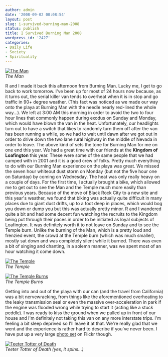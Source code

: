 ```yaml
---
author: admin
date: '2008-09-02 00:08:54'
layout: post
slug: i-survived-burning-man-2008
status: publish
title: I Survived Burning Man 2008
wordpress_id: '2427'
categories:
- Daily Life
- Society
- Spirituality
---
```


[![The
Man](http://farm4.static.flickr.com/3083/2818810099_ddbff934b9.jpg)](http://www.flickr.com/photos/albill/2818810099/ "The Man")\
*The Man*

R and I made it back this afternoon from Burning Man. Lucky me, I get to
go back to work tomorrow. I've been up for most of 24 hours now because,
as it turns out, the serial killer van tends to overheat when it is in
stop and go traffic in 90+ degree weather. (This fact was noticed as we
made our way onto the playa at Burning Man with the needle nearly
red-lined the whole way...). We left at 3:00 AM this morning in order to
avoid the two to four hour lines that commonly happen during exodus on
Sunday and Monday, which would have blown the van in the heat.
Unfortunately, our headlights turn out to have a switch that likes to
randomly turn them off after the van has been running a while, so we had
to wait until dawn after we got out in order to drive down the two lane
rural highway in the middle of Nevada in order to leave. The above kind
of sets the tone for Burning Man for me on one end this year. We had a
great time with our friends at the **Kingdom of Loafington** this year.
These were some of the same people that we had camped with in 2001 and
it is a good crew of folks. Pretty much everything to do with our
Burning Man experience on the playa was great. We missed the seven hour
whiteout dust storm on Monday (but not the five hour one on Saturday) by
coming on Wednesday. The heat was only really heavy on a couple of days.
For the first time, I actually brought a bike, which allowed me to get
out to see the Man and the Temple much more easily than previous years.
Because of the move of Black Rock City to a new site and this year's
weather, we found that biking was actually quite difficult in many
places due to giant dust drifts, up to a foot deep in places, which
would bog you down or dump you but this was actually pretty minor. R and
I wandered quite a bit and had some decent fun watching the recruits to
the Kingdom being put through their paces in order to be initiated as
loyal subjects of Loafington. It was definitely worth it to not leave on
Sunday and to see the Temple burn. Unlike the burning of the Man, which
is a pretty loud and frenzied event, the crowd at the Temple burn (which
was much smaller), mostly sat down and was completely silent while it
burned. There was even a bit of singing and chanting, in a solemn
manner, was we spent most of an hour watching it come down.

[![The
Temple](http://farm4.static.flickr.com/3039/2819786086_ba8c48a1aa.jpg)](http://www.flickr.com/photos/albill/2819786086/ "The Temple")\
*The Temple*

[![The Temple
Burns](http://farm4.static.flickr.com/3186/2820589922_36f7b96307.jpg)](http://www.flickr.com/photos/albill/2820589922/ "The Temple Burns")\
*The Temple Burns*

Getting into and out of the playa with our can (and the travel from
California) was a bit nervewracking, from things like the aforementioned
overheating to the leaky transmission seal or even the massive
over-acceleration in park if the engine was flooded wrong while trying
to start it (acting like a stuck peddle). I was ready to kiss the ground
when we pulled up in front of our house and I'm definitely not taking
this van on any more interstate trips. I'm feeling a bit sleep deprived
so I'll leave it at that. We're really glad that we went and the
experience is rather hard to describe if you've never been. I have put
up a very large [photo
set](http://www.flickr.com/photos/albill/sets/72157607063681202/) on
Flickr though.

[![Teeter Totter of
Death](http://farm4.static.flickr.com/3001/2819080391_1fe5cc0438.jpg)](http://www.flickr.com/photos/albill/2819080391/ "Teeter Totter of Death")\
*Teeter Totter of Death (yes, it spins...)*
